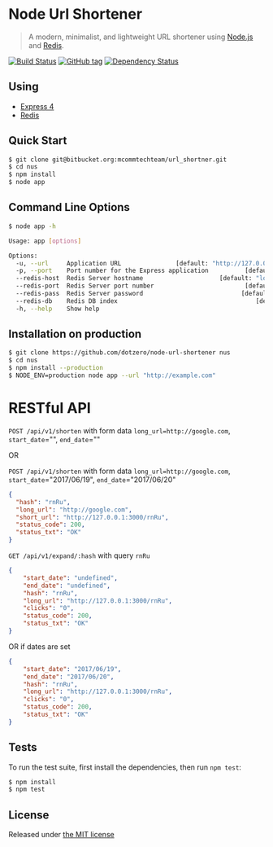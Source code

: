 # Node Url Shortener

> A modern, minimalist, and lightweight URL shortener using [Node.js](http://nodejs.org) and [Redis](http://redis.io).

[![Build Status](https://travis-ci.org/dotzero/node-url-shortener.svg?branch=master)](https://travis-ci.org/dotzero/node-url-shortener)
[![GitHub tag](https://img.shields.io/github/tag/dotzero/node-url-shortener.svg)](https://github.com/dotzero/node-url-shortener)
[![Dependency Status](https://david-dm.org/dotzero/node-url-shortener.svg)](https://david-dm.org/dotzero/node-url-shortener)

## Using

* [Express 4](http://expressjs.com/)
* [Redis](http://redis.io)

## Quick Start

```bash
$ git clone git@bitbucket.org:mcommtechteam/url_shortner.git
$ cd nus
$ npm install
$ node app
```

## Command Line Options

```bash
$ node app -h

Usage: app [options]

Options:
  -u, --url     Application URL               [default: "http://127.0.0.1:3000"]
  -p, --port    Port number for the Express application          [default: 3000]
  --redis-host  Redis Server hostname                     [default: "localhost"]
  --redis-port  Redis Server port number                         [default: 6379]
  --redis-pass  Redis Server password                           [default: false]
  --redis-db    Redis DB index                                      [default: 0]
  -h, --help    Show help                                              [boolean]
```

## Installation on production

```bash
$ git clone https://github.com/dotzero/node-url-shortener nus
$ cd nus
$ npm install --production
$ NODE_ENV=production node app --url "http://example.com"
```

# RESTful API

`POST /api/v1/shorten` with form data `long_url=http://google.com`, `start_date`="", `end_date`=""

OR

`POST /api/v1/shorten` with form data `long_url=http://google.com`, `start_date`="2017/06/19", `end_date`="2017/06/20"

```json
{
  "hash": "rnRu",
  "long_url": "http://google.com",
  "short_url": "http://127.0.0.1:3000/rnRu",
  "status_code": 200,
  "status_txt": "OK"
}
```

`GET /api/v1/expand/:hash` with query `rnRu`

```json
{
    "start_date": "undefined",
    "end_date": "undefined",
    "hash": "rnRu",
    "long_url": "http://127.0.0.1:3000/rnRu",
    "clicks": "0",
    "status_code": 200,
    "status_txt": "OK"
}
```

OR  if dates are set

```json
{
    "start_date": "2017/06/19",
    "end_date": "2017/06/20",
    "hash": "rnRu",
    "long_url": "http://127.0.0.1:3000/rnRu",
    "clicks": "0",
    "status_code": 200,
    "status_txt": "OK"
}
```


## Tests

To run the test suite, first install the dependencies, then run `npm test`:

```bash
$ npm install
$ npm test
```

## License

Released under [the MIT license](LICENSE)
